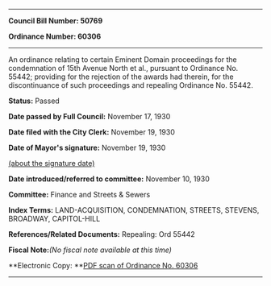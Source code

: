 

********

**Council Bill Number: 50769**
   
**Ordinance Number: 60306**
********

 An ordinance relating to certain Eminent Domain proceedings for the condemnation of 15th Avenue North et al., pursuant to Ordinance No. 55442; providing for the rejection of the awards had therein, for the discontinuance of such proceedings and repealing Ordinance No. 55442.

**Status:** Passed
   
**Date passed by Full Council:** November 17, 1930
   
**Date filed with the City Clerk:** November 19, 1930
   
**Date of Mayor's signature:** November 19, 1930
   
[(about the signature date)](/~public/approvaldate.htm)
   
   
   
**Date introduced/referred to committee:** November 10, 1930
   
**Committee:** Finance and Streets & Sewers
   
   
**Index Terms:** LAND-ACQUISITION, CONDEMNATION, STREETS, STEVENS, BROADWAY, CAPITOL-HILL

**References/Related Documents:** Repealing: Ord 55442

**Fiscal Note:**_(No fiscal note available at this time)_

**Electronic Copy: **[PDF scan of Ordinance No. 60306](/~archives/Ordinances/Ord_60306.pdf)

********

